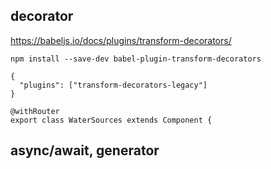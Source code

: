
## decorator

https://babeljs.io/docs/plugins/transform-decorators/

`npm install --save-dev babel-plugin-transform-decorators`

```
{
  "plugins": ["transform-decorators-legacy"]
}
```

```
@withRouter
export class WaterSources extends Component {
```

## async/await, generator



